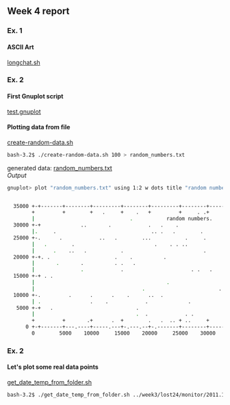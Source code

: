 Week 4 report
---

### Ex. 1
#### ASCII Art
[longchat.sh](longchat.sh)

### Ex. 2
#### First Gnuplot script
[test.gnuplot](test.gnuplot)

#### Plotting data from file
[create-random-data.sh](create-random-data.sh)  
```bash
bash-3.2$ ./create-random-data.sh 100 > random_numbers.txt
```
generated data: [random_numbers.txt](random_numbers.txt)  
_Output_
```bash
gnuplot> plot "random_numbers.txt" using 1:2 w dots title "random numbers"


  35000 +-+-------+--------+---------+--------+---------+--------+-------+-+
        +         +        +   .     +    .   +         +     . .+         +
        |                               .           random numbers.        |
  30000 +-+             ..       .            .   .    .                 +-+
        |.     .                               .. .   .        .           |
  25000 +-.      .            ..   .        ...           .     .        +-+
        |   .        .                          .    . . ..                |
        |      .    ..   .           .                          .          |
  20000 +-+. .                     .    .          .                     +-+
        |       .       .          . .   .                                 |
        |               .            .                      . .   .        |
  15000 +-+ . .                                                          +-+
        |                                           .                      |
        |                                   .                        .     |
  10000 +-.         .      .      .    .      ..  .                      +-+
        | .                .    .            .             .               |
   5000 +-+   .                           .                              +-+
        |                                 .  .            . .         .    |
        +         +       .+      .  +        .   .  .. + ..     +         +
      0 +-+-------+---.----+-----.---+-.---.--+-.-------+--------+-------+-+
        0        5000    10000     15000    20000     25000    30000     35000
```

### Ex. 2
#### Let's plot some real data points
[get_date_temp_from_folder.sh](get_date_temp_from_folder.sh)
```bash
bash-3.2$ ./get_date_temp_from_folder.sh ../week3/lost24/monitor/2011.11* > tmp_temperatures.txt
```
